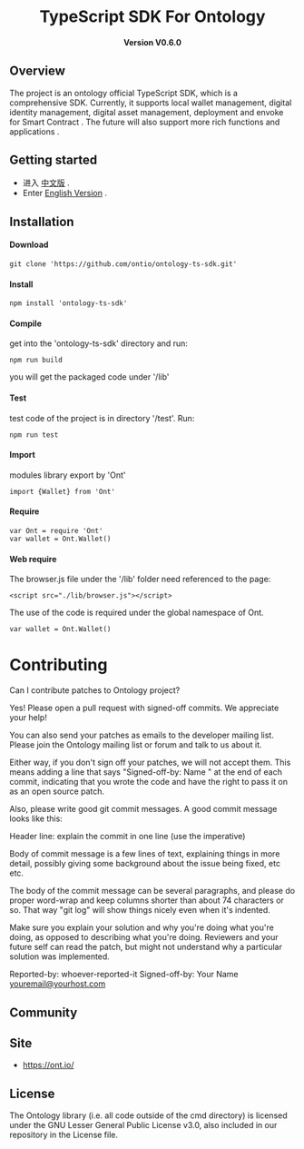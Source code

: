 
<h1 align="center">TypeScript SDK For Ontology  </h1>
<h4 align="center">Version V0.6.0 </h4>

## Overview

The project is an ontology official TypeScript SDK, which is a comprehensive SDK. Currently, it supports local wallet management, digital identity management, digital asset management,  deployment and envoke for Smart Contract . The future will also support more rich functions and applications .

## Getting started

* 进入 [中文版](http://opendoc.ont.io/tssdk/cn) .
* Enter [English Version](http://opendoc.ont.io/tssdk/en) .

## Installation

#### Download
```
git clone 'https://github.com/ontio/ontology-ts-sdk.git'
```
#### Install
````
npm install 'ontology-ts-sdk'
````

#### Compile

get into the 'ontology-ts-sdk' directory and run:

````
npm run build
````

you will get the packaged code under '/lib'

#### Test

test code of the project is in directory '/test'. Run:

```
npm run test
```

#### Import

modules library export by 'Ont'

```
import {Wallet} from 'Ont'
```

#### Require

````
var Ont = require 'Ont'
var wallet = Ont.Wallet()
````

#### Web require

The browser.js file under the '/lib' folder need referenced to the page:

````
<script src="./lib/browser.js"></script>
````

The use of the code is required under the global namespace of Ont.

```
var wallet = Ont.Wallet()
```

# Contributing

Can I contribute patches to Ontology project?

Yes! Please open a pull request with signed-off commits. We appreciate your help!

You can also send your patches as emails to the developer mailing list.
Please join the Ontology mailing list or forum and talk to us about it.

Either way, if you don't sign off your patches, we will not accept them.
This means adding a line that says "Signed-off-by: Name <email>" at the
end of each commit, indicating that you wrote the code and have the right
to pass it on as an open source patch.

Also, please write good git commit messages.  A good commit message
looks like this:

  Header line: explain the commit in one line (use the imperative)

  Body of commit message is a few lines of text, explaining things
  in more detail, possibly giving some background about the issue
  being fixed, etc etc.

  The body of the commit message can be several paragraphs, and
  please do proper word-wrap and keep columns shorter than about
  74 characters or so. That way "git log" will show things
  nicely even when it's indented.

  Make sure you explain your solution and why you're doing what you're
  doing, as opposed to describing what you're doing. Reviewers and your
  future self can read the patch, but might not understand why a
  particular solution was implemented.

  Reported-by: whoever-reported-it
  Signed-off-by: Your Name <youremail@yourhost.com>

## Community

## Site

* https://ont.io/

## License

The Ontology library (i.e. all code outside of the cmd directory) is licensed under the GNU Lesser General Public License v3.0, also included in our repository in the License file.
